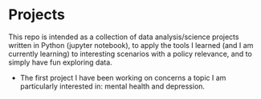 # Projects

This repo is intended as a collection of data analysis/science projects written in Python (jupyter notebook), to apply the tools I learned (and I am currently learning) to interesting scenarios with a policy relevance, and to simply have fun exploring data.
- The first project I have been working on concerns a topic I am particularly interested in: mental health and depression. 
